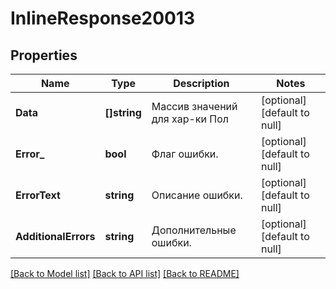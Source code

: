 # InlineResponse20013

## Properties
Name | Type | Description | Notes
------------ | ------------- | ------------- | -------------
**Data** | **[]string** | Массив значений для хар-ки Пол | [optional] [default to null]
**Error_** | **bool** | Флаг ошибки. | [optional] [default to null]
**ErrorText** | **string** | Описание ошибки. | [optional] [default to null]
**AdditionalErrors** | **string** | Дополнительные ошибки. | [optional] [default to null]

[[Back to Model list]](../README.md#documentation-for-models) [[Back to API list]](../README.md#documentation-for-api-endpoints) [[Back to README]](../README.md)

